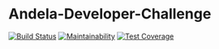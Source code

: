 # Andela-Developer-Challenge

[![Build Status](https://travis-ci.com/phemmelliot/Andela-Developer-Challenge.svg?branch=api)](https://travis-ci.com/phemmelliot/Andela-Developer-Challenge) [![Maintainability](https://api.codeclimate.com/v1/badges/5e357b8a94abb3859ec7/maintainability)](https://codeclimate.com/github/phemmelliot/Andela-Developer-Challenge/maintainability) [![Test Coverage](https://api.codeclimate.com/v1/badges/5e357b8a94abb3859ec7/test_coverage)](https://codeclimate.com/github/phemmelliot/Andela-Developer-Challenge/test_coverage)


